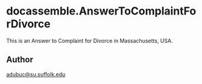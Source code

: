 # docassemble.AnswerToComplaintForDivorce

This is an Answer to Complaint for Divorce in Massachusetts, USA.

## Author

adubuc@su.suffolk.edu

